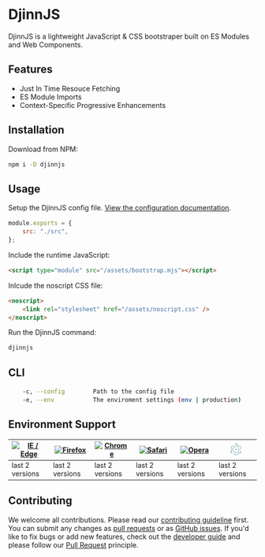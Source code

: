 # DjinnJS

DjinnJS is a lightweight JavaScript & CSS bootstraper built on ES Modules and Web Components.

## Features

-   Just In Time Resouce Fetching
-   ES Module Imports
-   Context-Specific Progressive Enhancements

## Installation

Download from NPM:

```sh
npm i -D djinnjs
```

## Usage

Setup the DjinnJS config file. [View the configuration documentation](https://djinnjs.com/configuration).

```javascript
module.exports = {
    src: "./src",
};
```

Include the runtime JavaScript:

```html
<script type="module" src="/assets/bootstrap.mjs"></script>
```

Inlcude the noscript CSS file:

```html
<noscript>
    <link rel="stylesheet" href="/assets/noscript.css" />
</noscript>
```

Run the DjinnJS command:

```sh
djinnjs
```

## CLI

```bash
    -c, --config        Path to the config file
    -e, --env           The enviroment settings (env | production)
```

## Environment Support

| [<img src="https://raw.githubusercontent.com/alrra/browser-logos/master/src/edge/edge_48x48.png" alt="IE / Edge" width="24px" height="24px" />](#) | [<img src="https://raw.githubusercontent.com/alrra/browser-logos/master/src/firefox/firefox_48x48.png" alt="Firefox" width="24px" height="24px" />](#) | [<img src="https://raw.githubusercontent.com/alrra/browser-logos/master/src/chrome/chrome_48x48.png" alt="Chrome" width="24px" height="24px" />](#) | [<img src="https://raw.githubusercontent.com/alrra/browser-logos/master/src/safari/safari_48x48.png" alt="Safari" width="24px" height="24px" />](#) | [<img src="https://raw.githubusercontent.com/alrra/browser-logos/master/src/opera/opera_48x48.png" alt="Opera" width="24px" height="24px" />](#) | [<img src="https://raw.githubusercontent.com/alrra/browser-logos/master/src/electron/electron_48x48.png" alt="Electron" width="24px" height="24px" />](#) |
| ------------------------------------------------------------------------------------------------------------------------------------------------------------------------------------------------- | ----------------------------------------------------------------------------------------------------------------------------------------------------------------------------------------------------- | -------------------------------------------------------------------------------------------------------------------------------------------------------------------------------------------------- | -------------------------------------------------------------------------------------------------------------------------------------------------------------------------------------------------- | ----------------------------------------------------------------------------------------------------------------------------------------------------------------------------------------------- | -------------------------------------------------------------------------------------------------------------------------------------------------------------------------------------------------------- |
| last 2 versions                                                                                                                                                                                     | last 2 versions                                                                                                                                                                                       | last 2 versions                                                                                                                                                                                    | last 2 versions                                                                                                                                                                                    | last 2 versions                                                                                                                                                                                 | last 2 versions                                                                                                                                                                                          |

## Contributing

We welcome all contributions. Please read our [contributing guideline](https://github.com/Pageworks/djinnjs-docs/blob/master/docs/contributing.md) first. You can submit any changes as [pull requests](https://github.com/Pageworks/djinnjs/pulls) or as [GitHub issues](https://github.com/Pageworks/djinnjs/issues). If you'd like to fix bugs or add new features, check out the [developer guide](https://djinnjs.com/developer-guide) and please follow our [Pull Request](https://djinnjs.com/contributing#branch-organization) principle.
